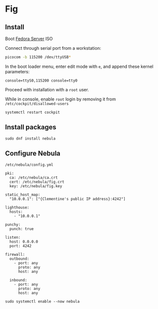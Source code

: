 # Fig

## Install

Boot [Fedora Server](https://fedoraproject.org/server/download) ISO

Connect through serial port from a workstation:

```sh
picocom -b 115200 /dev/ttyUSB*
```

In the boot loader menu, enter edit mode with `e`, and append these kernel parameters:

```
console=ttyS0,115200 console=tty0
```

Proceed with installation with a `root` user.

While in console, enable `root` login by removing it from `/etc/cockpit/disallowed-users`

```
systemctl restart cockpit
```

## Install packages

```
sudo dnf install nebula
```

## Configure Nebula

`/etc/nebula/config.yml`

```
pki:
  ca: /etc/nebula/ca.crt
  cert: /etc/nebula/fig.crt
  key: /etc/nebula/fig.key

static_host_map:
  "10.0.0.1": ["{Clementine's public IP address}:4242"]

lighthouse:
  hosts:
    - "10.0.0.1"

punchy:
  punch: true

listen:
  host: 0.0.0.0
  port: 4242

firewall:
  outbound:
    - port: any
      proto: any
      host: any

  inbound:
    - port: any
      proto: any
      host: any
```

```
sudo systemctl enable --now nebula
```
